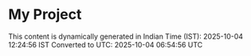 # My Project

This content is dynamically generated in Indian Time (IST): 2025-10-04 12:24:56 IST
Converted to UTC: 2025-10-04 06:54:56 UTC

